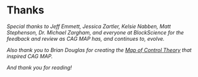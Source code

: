 # Thanks

*Special thanks to Jeff Emmett, Jessica Zartler, Kelsie Nabben, Matt Stephenson, Dr. Michael Zargham, and everyone at BlockScience for the feedback and review as CAG MAP has, and continues to, evolve.*

*Also thank you to Brian Douglas for creating the [Map of Control Theory](https://engineeringmedia.com/) that inspired CAG MAP.*

*And thank you for reading!*
